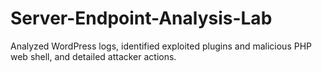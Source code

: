 # Server-Endpoint-Analysis-Lab
Analyzed WordPress logs, identified exploited plugins and malicious PHP web shell, and detailed attacker actions.
